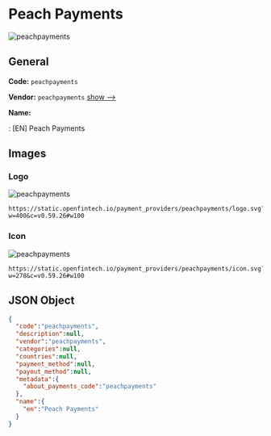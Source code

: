 
# Peach Payments 
![peachpayments](https://static.openfintech.io/payment_providers/peachpayments/logo.svg?w=400&c=v0.59.26#w100)  

## General 
 
**Code:** `peachpayments` 
 
**Vendor:** `peachpayments` [show -->](/vendors/peachpayments/) 
 
**Name:** 
 
:	[EN] Peach Payments 
 

## Images 

### Logo 
 
![peachpayments](https://static.openfintech.io/payment_providers/peachpayments/logo.svg?w=400&c=v0.59.26#w100)  

```
https://static.openfintech.io/payment_providers/peachpayments/logo.svg?w=400&c=v0.59.26#w100
```  

### Icon 
 
![peachpayments](https://static.openfintech.io/payment_providers/peachpayments/icon.svg?w=278&c=v0.59.26#w100)  

```
https://static.openfintech.io/payment_providers/peachpayments/icon.svg?w=278&c=v0.59.26#w100
```  

## JSON Object 

```json
{
  "code":"peachpayments",
  "description":null,
  "vendor":"peachpayments",
  "categories":null,
  "countries":null,
  "payment_method":null,
  "payout_method":null,
  "metadata":{
    "about_payments_code":"peachpayments"
  },
  "name":{
    "en":"Peach Payments"
  }
}
```  
